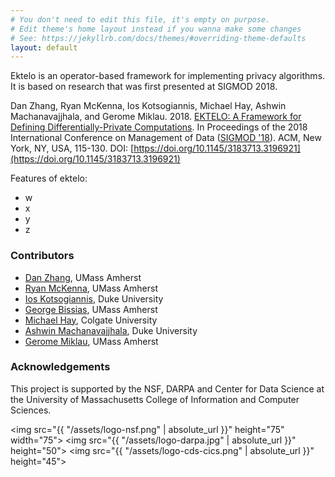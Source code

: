```yaml
---
# You don't need to edit this file, it's empty on purpose.
# Edit theme's home layout instead if you wanna make some changes
# See: https://jekyllrb.com/docs/themes/#overriding-theme-defaults
layout: default
---
```


Ektelo is an operator-based framework for implementing privacy algorithms.  It is based on research that was first presented at SIGMOD 2018.

Dan Zhang, Ryan McKenna, Ios Kotsogiannis, Michael Hay, Ashwin Machanavajjhala, and Gerome Miklau. 2018. [EKTELO: A Framework for Defining Differentially-Private Computations](https://dl.acm.org/citation.cfm?id=3196921). In Proceedings of the 2018 International Conference on Management of Data ([SIGMOD '18](https://sigmod2018.org)). ACM, New York, NY, USA, 115-130. DOI: [https://doi.org/10.1145/3183713.3196921](https://doi.org/10.1145/3183713.3196921)

Features of ektelo:
- w
- x
- y
- z

### Contributors

- [Dan Zhang](https://people.cs.umass.edu/~dzhang/), UMass Amherst
- [Ryan McKenna](https://people.cs.umass.edu/~rmckenna/), UMass Amherst
- [Ios Kotsogiannis](https://users.cs.duke.edu/~iosk/), Duke University
- [George Bissias](https://people.cs.umass.edu/~gbiss/), UMass Amherst
- [Michael Hay](cs.colgate.edu/~mhay/), Colgate University
- [Ashwin Machanavajjhala](http://users.cs.duke.edu/~ashwin/), Duke University
- [Gerome Miklau](http://people.cs.umass.edu/~miklau/index.html), UMass Amherst

### Acknowledgements

This project is supported by the NSF, DARPA and Center for Data Science at the University of Massachusetts College of Information and Computer Sciences.


<!-- ![sponsor1]({{ "/assets/logo-nsf.png" | absolute_url }})
![sponsor2]({{ "/assets/logo-darpa.jpg" | absolute_url }})
![sponsor3]({{ "/assets/logo-cds-cics.png" | absolute_url }}) -->

<img src="{{ "/assets/logo-nsf.png" | absolute_url }}" height="75" width="75">
<img src="{{ "/assets/logo-darpa.jpg" | absolute_url }}" height="50">
<img src="{{ "/assets/logo-cds-cics.png" | absolute_url }}" height="45">
